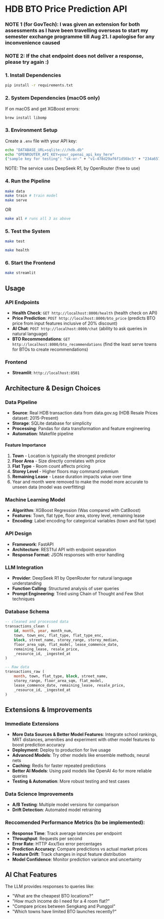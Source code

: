 # HDB BTO Price Prediction API

### NOTE 1 (for GovTech): I was given an extension for both assessments as I have been travelling overseas to start my semester exchange programme till Aug 21. I apologise for any inconvenience caused

### NOTE 2: If the chat endpoint does not deliver a response, please try again :)

### 1. Install Dependencies
```bash
pip install -r requirements.txt
```

### 2. System Dependencies (macOS only)
If on macOS and get XGBoost errors:
```bash
brew install libomp
```

### 3. Environment Setup
Create a `.env` file with your API key:
```bash
echo "DATABASE_URL=sqlite:///hdb.db"
echo "OPENROUTER_API_KEY=your_openai_api_key_here" 
("sample key for testing": "sk-or-" + "v1-478d29af6f1d56bc5" + "234a65739b8d2b5a0ffa5af326" +"a69622e0e809c79dcde2d")
```
NOTE: The service uses DeepSeek R1, by OpenRouter (free to use)

### 4. Run the Pipeline
```bash
make data
make train # train model
make serve   
```

OR

```bash
make all # runs all 3 as above
```

### 5. Test the System
```bash
make test

make health
```

### 6. Start the Frontend
```bash
make streamlit
```

## Usage

### API Endpoints
- **Health Check**: `GET http://localhost:8000/health` (health check on API)
- **Price Prediction**: `POST http://localhost:8000/bto_price` (predicts BTO price from input features inclusive of 20% discount)
- **AI Chat**: `POST http://localhost:8000/chat` (ability to ask queries in natural language)
- **BTO Recommendations**: `GET http://localhost:8000/bto_recommendations` (find the least serve towns for BTOs to create recommendations)

### Frontend
- **Streamlit**: `http://localhost:8501`

## Architecture & Design Choices

### Data Pipeline
- **Source**: Real HDB transaction data from data.gov.sg (HDB Resale Prices dataset: 2015-Present)
- **Storage**: SQLite database for simplicity
- **Processing**: Pandas for data transformation and feature engineering
- **Automation**: Makefile pipeline

#### Feature Importance
1. **Town** - Location is typically the strongest predictor
2. **Floor Area** - Size directly correlates with price  
3. **Flat Type** - Room count affects pricing
4. **Storey Level** - Higher floors may command premium
5. **Remaining Lease** - Lease duration impacts value over time
6. Year and month were removed to make the model more accurate to unseen data (model was overfitting)

### Machine Learning Model
- **Algorithm**: XGBoost Regression (Was compared with CatBoost)
- **Features**: Town, flat type, floor area, storey level, remaining lease
- **Encoding**: Label encoding for categorical variables (town and flat type)

### API Design
- **Framework**: FastAPI
- **Architecture**: RESTful API with endpoint separation
- **Response Format**: JSON responses with error handling

### LLM Integration
- **Provider**: DeepSeek R1 by OpenRouter for natural language understanding
- **Function Calling**: Structured analysis of user queries
- **Prompt Engineering**: Tried using Chain of Thought and Few Shot techniques

### Database Schema
```sql
-- cleaned and processed data
transactions_clean (
    id, month, year, month_num,
    town, town_enc, flat_type, flat_type_enc,
    block, street_name, storey_range, storey_median,
    floor_area_sqm, flat_model, lease_commence_date,
    remaining_lease, resale_price,
    _resource_id, _ingested_at
)

-- Raw data
transactions_raw (
    month, town, flat_type, block, street_name,
    storey_range, floor_area_sqm, flat_model,
    lease_commence_date, remaining_lease, resale_price,
    _resource_id, _ingested_at
)
```

## Extensions & Improvements

### Immediate Extensions
- **More Data Sources & Better Model Features**: Integrate school rankings, MRT distances, amenities and experiment with other model features to boost prediction accuracy
- **Deployment**: Deploy to production for live usage
- **Advanced Models**: Try other models like ensemble methods, neural nets
- **Caching**: Redis for faster repeated predictions
- **Better AI Models**: Using paid models like OpenAI 4o for more reliable queries
- **Testing & Automation**: More robust testing and test cases

### Data Science Improvements
- **A/B Testing**: Multiple model versions for comparison
- **Drift Detection**: Automated model retraining

### Reccomended Performance Metrics (to be implemented):
- **Response Time**: Track average latencies per endpoint
- **Throughput**: Requests per second
- **Error Rate**: HTTP 4xx/5xx error percentages
- **Prediction Accuracy**: Compare predictions vs actual market prices
- **Feature Drift**: Track changes in input feature distribution
- **Model Confidence**: Monitor prediction variance and uncertainty

## AI Chat Features

The LLM provides responses to queries like:
- "What are the cheapest BTO locations?"
- "How much income do I need for a 4 room flat?"
- "Compare prices between Sengkang and Punggol"
- "Which towns have limited BTO launches recently?"